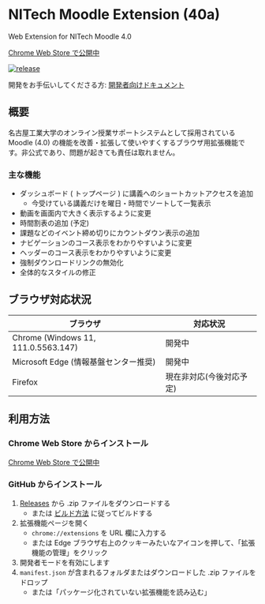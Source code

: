 # NITech Moodle Extension (40a)

Web Extension for NITech Moodle 4.0

[Chrome Web Store で公開中](https://chromewebstore.google.com/detail/nitech-moodle-extension-4/gghacnecolaclhlihmlhffgkmeojehff)

[![release](https://img.shields.io/github/v/release/nitech-create/nitech-moodle-extension-40a?include_prereleases)](https://github.com/nitech-create/nitech-moodle-extension-40a/releases/latest)

開発をお手伝いしてくださる方: [開発者向けドキュメント](./readme.dev.md)

## 概要

名古屋工業大学のオンライン授業サポートシステムとして採用されている Moodle (4.0)
の機能を改善・拡張して使いやすくするブラウザ用拡張機能です。非公式であり、問題が起きても責任は取れません。

### 主な機能

- ダッシュボード ( トップページ ) に講義へのショートカットアクセスを追加
  - 今受けている講義だけを曜日・時間でソートして一覧表示
- 動画を画面内で大きく表示するように変更
- 時間割表の追加 (予定)
- 課題などのイベント締め切りにカウントダウン表示の追加
- ナビゲーションのコース表示をわかりやすいように変更
- ヘッダーのコース表示をわかりやすいように変更
- 強制ダウンロードリンクの無効化
- 全体的なスタイルの修正

## ブラウザ対応状況

| ブラウザ                              | 対応状況                 |
| ------------------------------------- | ------------------------ |
| Chrome (Windows 11, 111.0.5563.147)   | 開発中                   |
| Microsoft Edge (情報基盤センター推奨) | 開発中                   |
| Firefox                               | 現在非対応(今後対応予定) |

## 利用方法

### Chrome Web Store からインストール

[Chrome Web Store で公開中](https://chromewebstore.google.com/detail/nitech-moodle-extension-4/gghacnecolaclhlihmlhffgkmeojehff)

### GitHub からインストール

1. [Releases](<https://github.com/nitech-create/nitech-moodle-extension-40a/(releases)>)
   から .zip ファイルをダウンロードする
   - または [ビルド方法](./how_to_build.md) に従ってビルドする
2. 拡張機能ページを開く
   - `chrome://extensions` を URL 欄に入力する
   - または Edge
     ブラウザ右上のクッキーみたいなアイコンを押して、「拡張機能の管理」をクリック
3. 開発者モードを有効にします
4. `manifest.json` が含まれるフォルダまたはダウンロードした .zip
   ファイルをドロップ
   - または「パッケージ化されていない拡張機能を読み込む」
